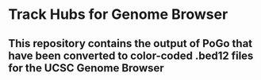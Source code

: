 # Track Hubs for Genome Browser <br />
## This repository contains the output of PoGo that have been converted to color-coded .bed12 files for the UCSC Genome Browser <br />

